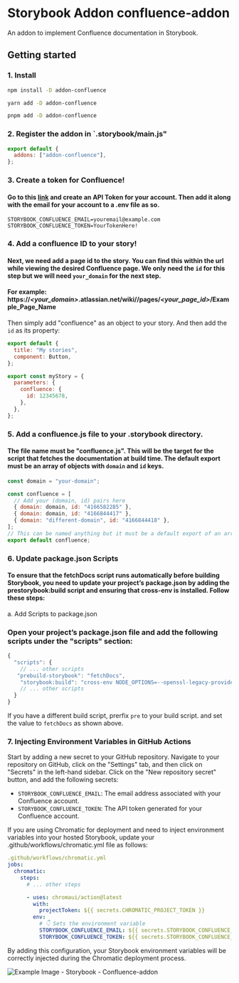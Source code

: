 # Storybook Addon confluence-addon

An addon to implement Confluence documentation in Storybook.

## Getting started

### 1. Install

```sh
npm install -D addon-confluence

yarn add -D addon-confluence

pnpm add -D addon-confluence
```

### 2. Register the addon in `.storybook/main.js"

```js
export default {
  addons: ["addon-confluence"],
};
```

### 3. Create a token for Confluence!

#### Go to this [link](https://id.atlassian.com/manage-profile/security/api-tokens) and create an API Token for your account. Then add it along with the email for your account to a .env file as so.

```env
STORYBOOK_CONFLUENCE_EMAIL=youremail@example.com
STORYBOOK_CONFLUENCE_TOKEN=YourTokenHere!
```

### 4. Add a confluence ID to your story!

#### Next, we need add a page id to the story. You can find this within the url while viewing the desired Confluence page. We only need the `id` for this step but we will need `your_domain` for the next step.

#### For example: https://**_<your_domain>_**.atlassian.net/wiki//pages/**_<your_page_id>_**/Example_Page_Name

Then simply add "confluence" as an object to your story. And then add the `id` as its property:

```js
export default {
  title: "My stories",
  component: Button,
};

export const myStory = {
  parameters: {
    confluence: {
      id: 12345678,
    },
  },
};
```

### 5. Add a confluence.js file to your .storybook directory.

#### The file name must be "confluence.js". This will be the target for the script that fetches the documentation at build time. The default export must be an array of objects with `domain` and `id` keys.

```js
const domain = "your-domain";

const confluence = [
  // Add your (domain, id) pairs here
  { domain: domain, id: "4166582285" },
  { domain: domain, id: "4166844417" },
  { domain: "different-domain", id: "4166844418" },
];
// This can be named anything but it must be a default export of an array of objects with `domain` and `id` keys.
export default confluence;
```

### 6. Update package.json Scripts

#### To ensure that the fetchDocs script runs automatically before building Storybook, you need to update your project’s package.json by adding the prestorybook:build script and ensuring that cross-env is installed. Follow these steps:

a. Add Scripts to package.json

### Open your project’s package.json file and add the following scripts under the "scripts" section:

```js
{
  "scripts": {
    // ... other scripts
   "prebuild-storybook": "fetchDocs",
    "storybook:build": "cross-env NODE_OPTIONS=--openssl-legacy-provider storybook build",
    // ... other scripts
  }
}
```

If you have a different build script, prerfix `pre` to your build script. and set the value to `fetchDocs` as shown above.

### 7. Injecting Environment Variables in GitHub Actions

Start by adding a new secret to your GitHub repository. Navigate to your repository on GitHub, click on the "Settings" tab, and then click on "Secrets" in the left-hand sidebar. Click on the "New repository secret" button, and add the following secrets:

- `STORYBOOK_CONFLUENCE_EMAIL`: The email address associated with your Confluence account.
- `STORYBOOK_CONFLUENCE_TOKEN`: The API token generated for your Confluence account.

If you are using Chromatic for deployment and need to inject environment variables into your hosted Storybook, update your .github/workflows/chromatic.yml file as follows:

```yml
.github/workflows/chromatic.yml
jobs:
  chromatic:
    steps:
      # ... other steps

      - uses: chromaui/action@latest
        with:
          projectToken: ${{ secrets.CHROMATIC_PROJECT_TOKEN }}
        env:
          # 👇 Sets the environment variable
          STORYBOOK_CONFLUENCE_EMAIL: ${{ secrets.STORYBOOK_CONFLUENCE_EMAIL }}
          STORYBOOK_CONFLUENCE_TOKEN: ${{ secrets.STORYBOOK_CONFLUENCE_TOKEN }}
```

By adding this configuration, your Storybook environment variables will be correctly injected during the Chromatic deployment process.

![Example Image - Storybook - Confluence-addon](https://github.com/user-attachments/assets/b261b398-4eee-4b1b-8cb9-6713109fe116)
